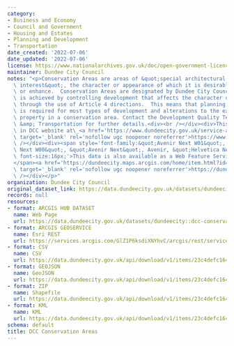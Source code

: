 ```yaml
---
category:
- Business and Economy
- Council and Government
- Housing and Estates
- Planning and Development
- Transportation
date_created: '2022-07-06'
date_updated: '2022-07-06'
license: https://www.nationalarchives.gov.uk/doc/open-government-licence/version/3/
maintainer: Dundee City Council
notes: "<p>Conservation Areas are areas of &quot;special architectural or historic\
  \ interest&quot;, the character or appearance of which it is desirable to preserve\
  \ or enhance.  Conservation Areas are designated by Dundee City Council.  Protection\
  \ is achieved by controlling development that affects the character or appearance\
  \ through the use of Article 4 directions.  This means that planning permission\
  \ is required for most types of development and alterations to the exterior of a\
  \ property in a conservation area. Contact the Development Quality Team, Planning\
  \ &amp; Transportation for further details.<div><br /></div><div>This layer is used\
  \ in DCC website at\_<a href='https://www.dundeecity.gov.uk/service-area/city-development/planning-and-economic-development/development-management/listed-buildings-%26-conservation-areas'\
  \ target='_blank' rel='nofollow ugc noopener noreferrer'>https://www.dundeecity.gov.uk/service-area/city-development/planning-and-economic-development/development-management/listed-buildings-%26-conservation-areas</a></div><div><br\
  \ /></div><div><span style='font-family:&quot;Avenir Next W01&quot;, &quot;Avenir\
  \ Next W00&quot;, &quot;Avenir Next&quot;, Avenir, &quot;Helvetica Neue&quot;, sans-serif;\
  \ font-size:16px;'>This data is also available as a Web Feature Service (WFS) at\_\
  </span><a href='https://dundeecity.maps.arcgis.com/home/item.html?id=103be7b98124426a8591c68152795f6d'\
  \ target='_blank' rel='nofollow ugc noopener noreferrer'>https://dundeecity.maps.arcgis.com/home/item.html?id=103be7b98124426a8591c68152795f6d</a><br\
  \ /></div></p>"
organization: Dundee City Council
original_dataset_link: https://data.dundeecity.gov.uk/datasets/dundeecity::dcc-conservation-areas-2020
records: null
resources:
- format: ARCGIS HUB DATASET
  name: Web Page
  url: https://data.dundeecity.gov.uk/datasets/dundeecity::dcc-conservation-areas-2020
- format: ARCGIS GEOSERVICE
  name: Esri REST
  url: https://services.arcgis.com/GlZ1P6ksdiXNYhvC/arcgis/rest/services/DCC_Conservation_Areas_2020/FeatureServer/1
- format: CSV
  name: CSV
  url: https://data.dundeecity.gov.uk/api/download/v1/items/23c4defc164749408f4e963041e09641/csv?layers=1
- format: GEOJSON
  name: GeoJSON
  url: https://data.dundeecity.gov.uk/api/download/v1/items/23c4defc164749408f4e963041e09641/geojson?layers=1
- format: ZIP
  name: Shapefile
  url: https://data.dundeecity.gov.uk/api/download/v1/items/23c4defc164749408f4e963041e09641/shapefile?layers=1
- format: KML
  name: KML
  url: https://data.dundeecity.gov.uk/api/download/v1/items/23c4defc164749408f4e963041e09641/kml?layers=1
schema: default
title: DCC Conservation Areas
---
```

